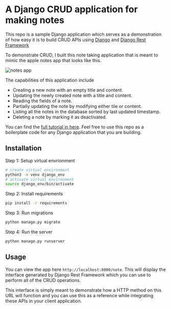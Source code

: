 # A Django CRUD application for making notes

This repo is a sample Django application which serves as a demonstration of how easy it is to build CRUD APIs using [Django](https://www.djangoproject.com/) and [Django Rest Framework](https://www.django-rest-framework.org/)

To demonstrate CRUD, I built this note taking application that is meant to mimic the apple notes app that looks like this.

![notes app](https://uploads-ssl.webflow.com/5e0b0187743608fe07eecd0a/5fb0b9d425f3cd182e5e71e0_notesapp.png)

The capabilities of this application include
- Creating a new note with an empty title and content.
- Updating the newly created note with a title and content.
- Reading the fields of a note.
- Partially updating the note by modifying either tile or content.
- Listing all the notes in the database sorted by last updated timestamp.
- Deleting a note by marking it as deactivated.

You can find the [full tutorial in here](https://www.sankalpjonna.com/posts/building-a-django-crud-application-in-minutes). Feel free to use this repo as a boilerplate code for any Django application that you are building.

## Installation

Step 1: Setup virtual envrionment
```sh
# create virtual environment
python3 -m venv django_env
# activate virtual environment
source django_env/bin/activate
```

Step 2: Install requirements
```sh
pip install -r requirements
```

Step 3: Run migrations
```sh
python manage.py migrate
```
Step 4: Run the server
```sh
python manage.py runserver
```

## Usage

You can view the app here `http://localhost:8000/note`. This will display the interface generated by Django Rest Framework which you can use to perform all of the CRUD operations.

This interface is simply meant to demonstrate how a HTTP method on this URL will function and you can use this as a reference while integrating these APIs in your client application.
